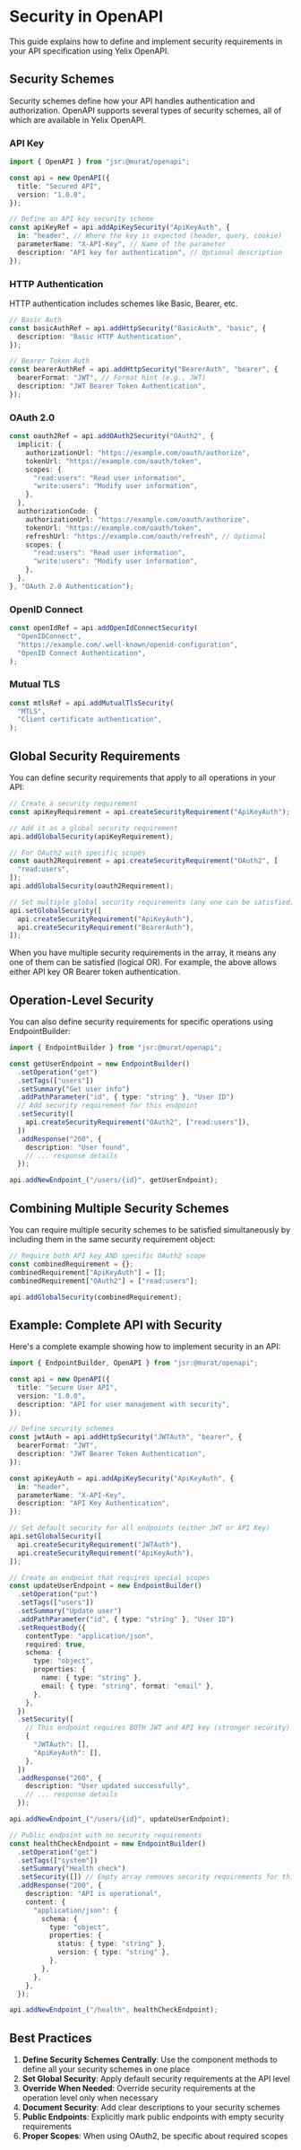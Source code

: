 # Security in OpenAPI

This guide explains how to define and implement security requirements in your
API specification using Yelix OpenAPI.

## Security Schemes

Security schemes define how your API handles authentication and authorization.
OpenAPI supports several types of security schemes, all of which are available
in Yelix OpenAPI.

### API Key

```typescript
import { OpenAPI } from "jsr:@murat/openapi";

const api = new OpenAPI({
  title: "Secured API",
  version: "1.0.0",
});

// Define an API key security scheme
const apiKeyRef = api.addApiKeySecurity("ApiKeyAuth", {
  in: "header", // Where the key is expected (header, query, cookie)
  parameterName: "X-API-Key", // Name of the parameter
  description: "API key for authentication", // Optional description
});
```

### HTTP Authentication

HTTP authentication includes schemes like Basic, Bearer, etc.

```typescript
// Basic Auth
const basicAuthRef = api.addHttpSecurity("BasicAuth", "basic", {
  description: "Basic HTTP Authentication",
});

// Bearer Token Auth
const bearerAuthRef = api.addHttpSecurity("BearerAuth", "bearer", {
  bearerFormat: "JWT", // Format hint (e.g., JWT)
  description: "JWT Bearer Token Authentication",
});
```

### OAuth 2.0

```typescript
const oauth2Ref = api.addOAuth2Security("OAuth2", {
  implicit: {
    authorizationUrl: "https://example.com/oauth/authorize",
    tokenUrl: "https://example.com/oauth/token",
    scopes: {
      "read:users": "Read user information",
      "write:users": "Modify user information",
    },
  },
  authorizationCode: {
    authorizationUrl: "https://example.com/oauth/authorize",
    tokenUrl: "https://example.com/oauth/token",
    refreshUrl: "https://example.com/oauth/refresh", // Optional
    scopes: {
      "read:users": "Read user information",
      "write:users": "Modify user information",
    },
  },
}, "OAuth 2.0 Authentication");
```

### OpenID Connect

```typescript
const openIdRef = api.addOpenIdConnectSecurity(
  "OpenIDConnect",
  "https://example.com/.well-known/openid-configuration",
  "OpenID Connect Authentication",
);
```

### Mutual TLS

```typescript
const mtlsRef = api.addMutualTlsSecurity(
  "MTLS",
  "Client certificate authentication",
);
```

## Global Security Requirements

You can define security requirements that apply to all operations in your API:

```typescript
// Create a security requirement
const apiKeyRequirement = api.createSecurityRequirement("ApiKeyAuth");

// Add it as a global security requirement
api.addGlobalSecurity(apiKeyRequirement);

// For OAuth2 with specific scopes
const oauth2Requirement = api.createSecurityRequirement("OAuth2", [
  "read:users",
]);
api.addGlobalSecurity(oauth2Requirement);

// Set multiple global security requirements (any one can be satisfied)
api.setGlobalSecurity([
  api.createSecurityRequirement("ApiKeyAuth"),
  api.createSecurityRequirement("BearerAuth"),
]);
```

When you have multiple security requirements in the array, it means any one of
them can be satisfied (logical OR). For example, the above allows either API key
OR Bearer token authentication.

## Operation-Level Security

You can also define security requirements for specific operations using
EndpointBuilder:

```typescript
import { EndpointBuilder } from "jsr:@murat/openapi";

const getUserEndpoint = new EndpointBuilder()
  .setOperation("get")
  .setTags(["users"])
  .setSummary("Get user info")
  .addPathParameter("id", { type: "string" }, "User ID")
  // Add security requirement for this endpoint
  .setSecurity([
    api.createSecurityRequirement("OAuth2", ["read:users"]),
  ])
  .addResponse("200", {
    description: "User found",
    // ... response details
  });

api.addNewEndpoint_("/users/{id}", getUserEndpoint);
```

## Combining Multiple Security Schemes

You can require multiple security schemes to be satisfied simultaneously by
including them in the same security requirement object:

```typescript
// Require both API key AND specific OAuth2 scope
const combinedRequirement = {};
combinedRequirement["ApiKeyAuth"] = [];
combinedRequirement["OAuth2"] = ["read:users"];

api.addGlobalSecurity(combinedRequirement);
```

## Example: Complete API with Security

Here's a complete example showing how to implement security in an API:

```typescript
import { EndpointBuilder, OpenAPI } from "jsr:@murat/openapi";

const api = new OpenAPI({
  title: "Secure User API",
  version: "1.0.0",
  description: "API for user management with security",
});

// Define security schemes
const jwtAuth = api.addHttpSecurity("JWTAuth", "bearer", {
  bearerFormat: "JWT",
  description: "JWT Bearer Token Authentication",
});

const apiKeyAuth = api.addApiKeySecurity("ApiKeyAuth", {
  in: "header",
  parameterName: "X-API-Key",
  description: "API Key Authentication",
});

// Set default security for all endpoints (either JWT or API Key)
api.setGlobalSecurity([
  api.createSecurityRequirement("JWTAuth"),
  api.createSecurityRequirement("ApiKeyAuth"),
]);

// Create an endpoint that requires special scopes
const updateUserEndpoint = new EndpointBuilder()
  .setOperation("put")
  .setTags(["users"])
  .setSummary("Update user")
  .addPathParameter("id", { type: "string" }, "User ID")
  .setRequestBody({
    contentType: "application/json",
    required: true,
    schema: {
      type: "object",
      properties: {
        name: { type: "string" },
        email: { type: "string", format: "email" },
      },
    },
  })
  .setSecurity([
    // This endpoint requires BOTH JWT and API key (stronger security)
    {
      "JWTAuth": [],
      "ApiKeyAuth": [],
    },
  ])
  .addResponse("200", {
    description: "User updated successfully",
    // ... response details
  });

api.addNewEndpoint_("/users/{id}", updateUserEndpoint);

// Public endpoint with no security requirements
const healthCheckEndpoint = new EndpointBuilder()
  .setOperation("get")
  .setTags(["system"])
  .setSummary("Health check")
  .setSecurity([]) // Empty array removes security requirements for this endpoint
  .addResponse("200", {
    description: "API is operational",
    content: {
      "application/json": {
        schema: {
          type: "object",
          properties: {
            status: { type: "string" },
            version: { type: "string" },
          },
        },
      },
    },
  });

api.addNewEndpoint_("/health", healthCheckEndpoint);
```

## Best Practices

1. **Define Security Schemes Centrally**: Use the component methods to define
   all your security schemes in one place
2. **Set Global Security**: Apply default security requirements at the API level
3. **Override When Needed**: Override security requirements at the operation
   level only when necessary
4. **Document Security**: Add clear descriptions to your security schemes
5. **Public Endpoints**: Explicitly mark public endpoints with empty security
   requirements
6. **Proper Scopes**: When using OAuth2, be specific about required scopes
